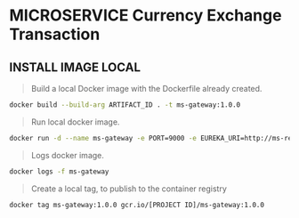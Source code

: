 # MICROSERVICE Currency Exchange Transaction

## INSTALL IMAGE LOCAL

> Build a local Docker image with the Dockerfile already created.

```bash
docker build --build-arg ARTIFACT_ID . -t ms-gateway:1.0.0
```

> Run local docker image.

```bash
docker run -d --name ms-gateway -e PORT=9000 -e EUREKA_URI=http://ms-registry:8761 -e MS_CONFIG_SERVER=http://ms-config-properties:8088 -p 9000:9000 --network=microservice ms-gateway:1.0.0
```

> Logs docker image.

```bash
docker logs -f ms-gateway
```

> Create a local tag, to publish to the container registry

```bash
docker tag ms-gateway:1.0.0 gcr.io/[PROJECT ID]/ms-gateway:1.0.0
```